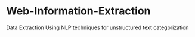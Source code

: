 # Web-Information-Extraction
Data Extraction Using NLP techniques for unstructured text categorization
